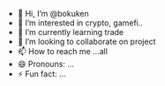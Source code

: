 - 👋 Hi, I’m @bokuken
- 👀 I’m interested in crypto, gamefi..
- 🌱 I’m currently learning trade
- 💞️ I’m looking to collaborate on project
- 📫 How to reach me ...all
- 😄 Pronouns: ...
- ⚡ Fun fact: ...

<!---
bokuken/bokuken is a ✨ special ✨ repository because its `README.md` (this file) appears on your GitHub profile.
You can click the Preview link to take a look at your changes.
--->
